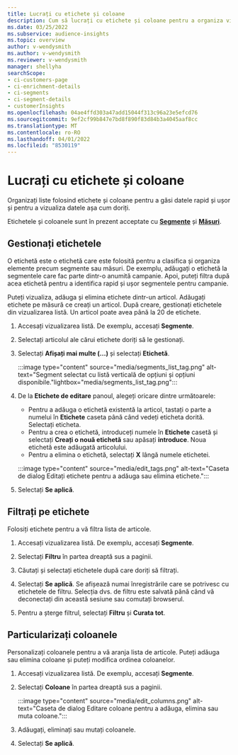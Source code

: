 ```yaml
---
title: Lucrați cu etichete și coloane
description: Cum să lucrați cu etichete și coloane pentru a organiza vizualizările listei
ms.date: 03/25/2022
ms.subservice: audience-insights
ms.topic: overview
author: v-wendysmith
ms.author: v-wendysmith
ms.reviewer: v-wendysmith
manager: shellyha
searchScope:
- ci-customers-page
- ci-enrichment-details
- ci-segments
- ci-segment-details
- customerInsights
ms.openlocfilehash: 04ae4ffd303a47add15044f313c96a23e5efcd76
ms.sourcegitcommit: 9ef2cf99b847e7bd8f890f83d84b3a4045aaf8cc
ms.translationtype: MT
ms.contentlocale: ro-RO
ms.lasthandoff: 04/01/2022
ms.locfileid: "8530119"
---
```

# <a name="work-with-tags-and-columns"></a>Lucrați cu etichete și coloane

Organizați liste folosind etichete și coloane pentru a găsi datele rapid și ușor și pentru a vizualiza datele așa cum doriți.

Etichetele și coloanele sunt în prezent acceptate cu **[Segmente](segments.md)** și **[Măsuri](measures.md)**.

## <a name="manage-tags"></a>Gestionați etichetele

O etichetă este o etichetă care este folosită pentru a clasifica și organiza elemente precum segmente sau măsuri. De exemplu, adăugați o etichetă la segmentele care fac parte dintr-o anumită campanie. Apoi, puteți filtra după acea etichetă pentru a identifica rapid și ușor segmentele pentru campanie.

Puteți vizualiza, adăuga și elimina etichete dintr-un articol. Adăugați etichete pe măsură ce creați un articol. După creare, gestionați etichetele din vizualizarea listă. Un articol poate avea până la 20 de etichete.

1. Accesați vizualizarea listă. De exemplu, accesați **Segmente**.

1. Selectați articolul ale cărui etichete doriți să le gestionați.

1. Selectați **Afișați mai multe (...)** și selectați **Etichetă**.

   :::image type="content" source="media/segments_list_tag.png" alt-text="Segment selectat cu listă verticală de opțiuni și opțiuni disponibile."lightbox="media/segments_list_tag.png":::

1. De la **Etichete de editare** panoul, alegeți oricare dintre următoarele:

   - Pentru a adăuga o etichetă existentă la articol, tastați o parte a numelui în **Etichete** caseta până când vedeți eticheta dorită. Selectați eticheta.
   - Pentru a crea o etichetă, introduceți numele în **Etichete** casetă și selectați **Creați o nouă etichetă** sau apăsați **introduce**. Noua etichetă este adăugată articolului.
   - Pentru a elimina o etichetă, selectați **X** lângă numele etichetei.

   :::image type="content" source="media/edit_tags.png" alt-text="Caseta de dialog Editați etichete pentru a adăuga sau elimina etichete.":::

1. Selectați **Se aplică**.

## <a name="filter-on-tags"></a>Filtrați pe etichete

Folosiți etichete pentru a vă filtra lista de articole.

1. Accesați vizualizarea listă. De exemplu, accesați **Segmente**.

1. Selectați **Filtru** în partea dreaptă sus a paginii.

1. Căutați și selectați etichetele după care doriți să filtrați.

1. Selectați **Se aplică**. Se afișează numai înregistrările care se potrivesc cu etichetele de filtru. Selecția dvs. de filtru este salvată până când vă deconectați din această sesiune sau comutați browserul.

1. Pentru a șterge filtrul, selectați **Filtru** și **Curata tot**.

## <a name="customize-columns"></a>Particularizați coloanele

Personalizați coloanele pentru a vă aranja lista de articole. Puteți adăuga sau elimina coloane și puteți modifica ordinea coloanelor.

1. Accesați vizualizarea listă. De exemplu, accesați **Segmente**.

1. Selectați **Coloane** în partea dreaptă sus a paginii.

   :::image type="content" source="media/edit_columns.png" alt-text="Caseta de dialog Editare coloane pentru a adăuga, elimina sau muta coloane.":::

1. Adăugați, eliminați sau mutați coloanele.

1. Selectați **Se aplică**.
